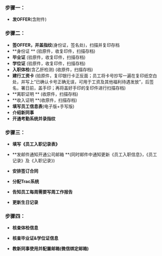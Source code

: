 ### 步骤一：

* **发OFFER**\(含附件\)

### 

### 步骤二：

* **签OFFER，并盖指纹**\(身份证，签名处\)，扫描并复印存档
* **身份证 **                   \(验原件，收复印件，扫描存档\)
* **毕业证**                    \(验原件，收复印件，扫描存档\)
* **学位证**                    \(验原件，收复印件，扫描存档\)
* **入职体检**\(含乙肝检测\)         \(收原件，扫描存档\)
* **建行工资卡**            \(验原件，复印银行卡正反面；员工将卡号抄写一遍在复印纸空白处，并写上“已确认卡号正确无误，可用于工资及其他福利待遇发放”，后签名，署日前，盖手印；再将盖好手印的复印件进行扫描存档\)
* **离职证明              **  \(收原件，扫描存档\)
* **收入证明                **\(收原件，扫描存档\)
* **填写员工信息表**\(电子版+手写版\)
* **介绍新同事**
* **开通考勤系统并录指纹**

### 

### 步骤三：

* **填写《员工入职记录表》**

* **发邮件通知开通公司邮箱      **\(同时邮件中通知更新《员工入职信息》，《员工记录》及《入职记录》\)

* **安排签订合同**

* **分配Trac系统**

* **告知员工每周需要写周工作报告**

* **更新生日记录**

### 

### 步骤四：

* **核查体检信息**

* **核查毕业证&学位证信息**

* **教新同事使用并配置邮箱\(微信绑定邮箱\)**



